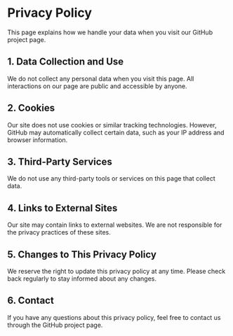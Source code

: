 # Privacy Policy

This page explains how we handle your data when you visit our GitHub project page.

## 1. Data Collection and Use

We do not collect any personal data when you visit this page. All interactions on our page are public and accessible by anyone.

## 2. Cookies

Our site does not use cookies or similar tracking technologies. However, GitHub may automatically collect certain data, such as your IP address and browser information.

## 3. Third-Party Services

We do not use any third-party tools or services on this page that collect data.

## 4. Links to External Sites

Our site may contain links to external websites. We are not responsible for the privacy practices of these sites.

## 5. Changes to This Privacy Policy

We reserve the right to update this privacy policy at any time. Please check back regularly to stay informed about any changes.

## 6. Contact

If you have any questions about this privacy policy, feel free to contact us through the GitHub project page.
